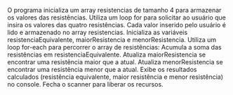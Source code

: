

O programa inicializa um array resistencias de tamanho 4 para armazenar os valores das resistências.
Utiliza um loop for para solicitar ao usuário que insira os valores das quatro resistências.
Cada valor inserido pelo usuário é lido e armazenado no array resistencias.
Inicializa as variáveis resistenciaEquivalente, maiorResistencia e menorResistencia.
Utiliza um loop for-each para percorrer o array de resistências:
Acumula a soma das resistências em resistenciaEquivalente.
Atualiza maiorResistencia se encontrar uma resistência maior que a atual.
Atualiza menorResistencia se encontrar uma resistência menor que a atual.
Exibe os resultados calculados (resistência equivalente, maior resistência e menor resistência) no console.
Fecha o scanner para liberar os recursos.